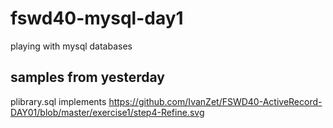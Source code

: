 # fswd40-mysql-day1

playing with mysql databases

## samples from yesterday

plibrary.sql implements https://github.com/IvanZet/FSWD40-ActiveRecord-DAY01/blob/master/exercise1/step4-Refine.svg
